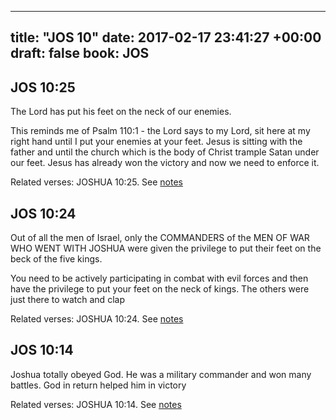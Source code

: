 
---
title: "JOS 10"
date: 2017-02-17 23:41:27 +00:00
draft: false
book: JOS
---

## JOS 10:25

The Lord has put his feet on the neck of our enemies.

This reminds me of Psalm 110:1 - the Lord says to my Lord, sit here at my right hand until I put your enemies at your feet. Jesus is sitting with the father and until the church which is the body of Christ trample Satan under our feet. Jesus has already won the victory and now we need to enforce it.

Related verses: JOSHUA 10:25. See [notes](https://my.bible.com/notes/2572944523056112274)


## JOS 10:24

Out of all the men of Israel, only the COMMANDERS of the MEN OF WAR WHO WENT WITH JOSHUA were given the privilege to put their feet on the beck of the five kings.

You need to be actively participating in combat with evil forces and then have the privilege to put your feet on the neck of kings. The others were just there to watch and clap

Related verses: JOSHUA 10:24. See [notes](https://my.bible.com/notes/2572941928921031300)


## JOS 10:14

Joshua totally obeyed God. He was a military commander and won many battles. God in return helped him in victory

Related verses: JOSHUA 10:14. See [notes](https://my.bible.com/notes/2569602355541303880)

